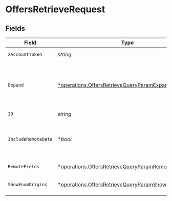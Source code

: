 # OffersRetrieveRequest


## Fields

| Field                                                                                                                            | Type                                                                                                                             | Required                                                                                                                         | Description                                                                                                                      |
| -------------------------------------------------------------------------------------------------------------------------------- | -------------------------------------------------------------------------------------------------------------------------------- | -------------------------------------------------------------------------------------------------------------------------------- | -------------------------------------------------------------------------------------------------------------------------------- |
| `XAccountToken`                                                                                                                  | *string*                                                                                                                         | :heavy_check_mark:                                                                                                               | Token identifying the end user.                                                                                                  |
| `Expand`                                                                                                                         | [*operations.OffersRetrieveQueryParamExpand](../../../pkg/models/operations/offersretrievequeryparamexpand.md)                   | :heavy_minus_sign:                                                                                                               | Which relations should be returned in expanded form. Multiple relation names should be comma separated without spaces.           |
| `ID`                                                                                                                             | *string*                                                                                                                         | :heavy_check_mark:                                                                                                               | N/A                                                                                                                              |
| `IncludeRemoteData`                                                                                                              | **bool*                                                                                                                          | :heavy_minus_sign:                                                                                                               | Whether to include the original data Merge fetched from the third-party to produce these models.                                 |
| `RemoteFields`                                                                                                                   | [*operations.OffersRetrieveQueryParamRemoteFields](../../../pkg/models/operations/offersretrievequeryparamremotefields.md)       | :heavy_minus_sign:                                                                                                               | Deprecated. Use show_enum_origins.                                                                                               |
| `ShowEnumOrigins`                                                                                                                | [*operations.OffersRetrieveQueryParamShowEnumOrigins](../../../pkg/models/operations/offersretrievequeryparamshowenumorigins.md) | :heavy_minus_sign:                                                                                                               | Which fields should be returned in non-normalized form.                                                                          |
